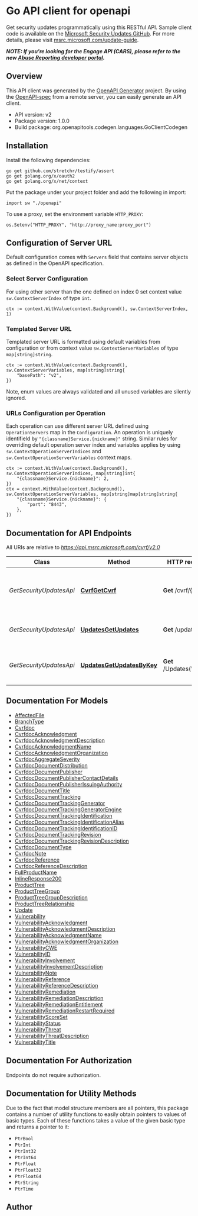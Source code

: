 # Go API client for openapi

Get security updates programmatically using this RESTful API. Sample client code is available on the [Microsoft Security Updates GitHub](https://github.com/microsoft/MSRC-Microsoft-Security-Updates-API). For more details, please visit [msrc.microsoft.com/update-guide](https://msrc.microsoft.com/update-guide).

_**NOTE: If you're looking for the Engage API (CARS), please refer to the new [Abuse Reporting developer portal](https://msrc.microsoft.com/report/developer).**_

## Overview
This API client was generated by the [OpenAPI Generator](https://openapi-generator.tech) project.  By using the [OpenAPI-spec](https://www.openapis.org/) from a remote server, you can easily generate an API client.

- API version: v2
- Package version: 1.0.0
- Build package: org.openapitools.codegen.languages.GoClientCodegen

## Installation

Install the following dependencies:

```shell
go get github.com/stretchr/testify/assert
go get golang.org/x/oauth2
go get golang.org/x/net/context
```

Put the package under your project folder and add the following in import:

```golang
import sw "./openapi"
```

To use a proxy, set the environment variable `HTTP_PROXY`:

```golang
os.Setenv("HTTP_PROXY", "http://proxy_name:proxy_port")
```

## Configuration of Server URL

Default configuration comes with `Servers` field that contains server objects as defined in the OpenAPI specification.

### Select Server Configuration

For using other server than the one defined on index 0 set context value `sw.ContextServerIndex` of type `int`.

```golang
ctx := context.WithValue(context.Background(), sw.ContextServerIndex, 1)
```

### Templated Server URL

Templated server URL is formatted using default variables from configuration or from context value `sw.ContextServerVariables` of type `map[string]string`.

```golang
ctx := context.WithValue(context.Background(), sw.ContextServerVariables, map[string]string{
	"basePath": "v2",
})
```

Note, enum values are always validated and all unused variables are silently ignored.

### URLs Configuration per Operation

Each operation can use different server URL defined using `OperationServers` map in the `Configuration`.
An operation is uniquely identifield by `"{classname}Service.{nickname}"` string.
Similar rules for overriding default operation server index and variables applies by using `sw.ContextOperationServerIndices` and `sw.ContextOperationServerVariables` context maps.

```
ctx := context.WithValue(context.Background(), sw.ContextOperationServerIndices, map[string]int{
	"{classname}Service.{nickname}": 2,
})
ctx = context.WithValue(context.Background(), sw.ContextOperationServerVariables, map[string]map[string]string{
	"{classname}Service.{nickname}": {
		"port": "8443",
	},
})
```

## Documentation for API Endpoints

All URIs are relative to *https://api.msrc.microsoft.com/cvrf/v2.0*

Class | Method | HTTP request | Description
------------ | ------------- | ------------- | -------------
*GetSecurityUpdatesApi* | [**CvrfGetCvrf**](docs/GetSecurityUpdatesApi.md#cvrfgetcvrf) | **Get** /cvrf/{id} | Get security update details in CVRF format
*GetSecurityUpdatesApi* | [**UpdatesGetUpdates**](docs/GetSecurityUpdatesApi.md#updatesgetupdates) | **Get** /updates | Get all security update summaries
*GetSecurityUpdatesApi* | [**UpdatesGetUpdatesByKey**](docs/GetSecurityUpdatesApi.md#updatesgetupdatesbykey) | **Get** /Updates(&#39;{key}&#39;) | Get security update summaries by key


## Documentation For Models

 - [AffectedFile](docs/AffectedFile.md)
 - [BranchType](docs/BranchType.md)
 - [Cvrfdoc](docs/Cvrfdoc.md)
 - [CvrfdocAcknowledgment](docs/CvrfdocAcknowledgment.md)
 - [CvrfdocAcknowledgmentDescription](docs/CvrfdocAcknowledgmentDescription.md)
 - [CvrfdocAcknowledgmentName](docs/CvrfdocAcknowledgmentName.md)
 - [CvrfdocAcknowledgmentOrganization](docs/CvrfdocAcknowledgmentOrganization.md)
 - [CvrfdocAggregateSeverity](docs/CvrfdocAggregateSeverity.md)
 - [CvrfdocDocumentDistribution](docs/CvrfdocDocumentDistribution.md)
 - [CvrfdocDocumentPublisher](docs/CvrfdocDocumentPublisher.md)
 - [CvrfdocDocumentPublisherContactDetails](docs/CvrfdocDocumentPublisherContactDetails.md)
 - [CvrfdocDocumentPublisherIssuingAuthority](docs/CvrfdocDocumentPublisherIssuingAuthority.md)
 - [CvrfdocDocumentTitle](docs/CvrfdocDocumentTitle.md)
 - [CvrfdocDocumentTracking](docs/CvrfdocDocumentTracking.md)
 - [CvrfdocDocumentTrackingGenerator](docs/CvrfdocDocumentTrackingGenerator.md)
 - [CvrfdocDocumentTrackingGeneratorEngine](docs/CvrfdocDocumentTrackingGeneratorEngine.md)
 - [CvrfdocDocumentTrackingIdentification](docs/CvrfdocDocumentTrackingIdentification.md)
 - [CvrfdocDocumentTrackingIdentificationAlias](docs/CvrfdocDocumentTrackingIdentificationAlias.md)
 - [CvrfdocDocumentTrackingIdentificationID](docs/CvrfdocDocumentTrackingIdentificationID.md)
 - [CvrfdocDocumentTrackingRevision](docs/CvrfdocDocumentTrackingRevision.md)
 - [CvrfdocDocumentTrackingRevisionDescription](docs/CvrfdocDocumentTrackingRevisionDescription.md)
 - [CvrfdocDocumentType](docs/CvrfdocDocumentType.md)
 - [CvrfdocNote](docs/CvrfdocNote.md)
 - [CvrfdocReference](docs/CvrfdocReference.md)
 - [CvrfdocReferenceDescription](docs/CvrfdocReferenceDescription.md)
 - [FullProductName](docs/FullProductName.md)
 - [InlineResponse200](docs/InlineResponse200.md)
 - [ProductTree](docs/ProductTree.md)
 - [ProductTreeGroup](docs/ProductTreeGroup.md)
 - [ProductTreeGroupDescription](docs/ProductTreeGroupDescription.md)
 - [ProductTreeRelationship](docs/ProductTreeRelationship.md)
 - [Update](docs/Update.md)
 - [Vulnerability](docs/Vulnerability.md)
 - [VulnerabilityAcknowledgment](docs/VulnerabilityAcknowledgment.md)
 - [VulnerabilityAcknowledgmentDescription](docs/VulnerabilityAcknowledgmentDescription.md)
 - [VulnerabilityAcknowledgmentName](docs/VulnerabilityAcknowledgmentName.md)
 - [VulnerabilityAcknowledgmentOrganization](docs/VulnerabilityAcknowledgmentOrganization.md)
 - [VulnerabilityCWE](docs/VulnerabilityCWE.md)
 - [VulnerabilityID](docs/VulnerabilityID.md)
 - [VulnerabilityInvolvement](docs/VulnerabilityInvolvement.md)
 - [VulnerabilityInvolvementDescription](docs/VulnerabilityInvolvementDescription.md)
 - [VulnerabilityNote](docs/VulnerabilityNote.md)
 - [VulnerabilityReference](docs/VulnerabilityReference.md)
 - [VulnerabilityReferenceDescription](docs/VulnerabilityReferenceDescription.md)
 - [VulnerabilityRemediation](docs/VulnerabilityRemediation.md)
 - [VulnerabilityRemediationDescription](docs/VulnerabilityRemediationDescription.md)
 - [VulnerabilityRemediationEntitlement](docs/VulnerabilityRemediationEntitlement.md)
 - [VulnerabilityRemediationRestartRequired](docs/VulnerabilityRemediationRestartRequired.md)
 - [VulnerabilityScoreSet](docs/VulnerabilityScoreSet.md)
 - [VulnerabilityStatus](docs/VulnerabilityStatus.md)
 - [VulnerabilityThreat](docs/VulnerabilityThreat.md)
 - [VulnerabilityThreatDescription](docs/VulnerabilityThreatDescription.md)
 - [VulnerabilityTitle](docs/VulnerabilityTitle.md)


## Documentation For Authorization

 Endpoints do not require authorization.


## Documentation for Utility Methods

Due to the fact that model structure members are all pointers, this package contains
a number of utility functions to easily obtain pointers to values of basic types.
Each of these functions takes a value of the given basic type and returns a pointer to it:

* `PtrBool`
* `PtrInt`
* `PtrInt32`
* `PtrInt64`
* `PtrFloat`
* `PtrFloat32`
* `PtrFloat64`
* `PtrString`
* `PtrTime`

## Author




